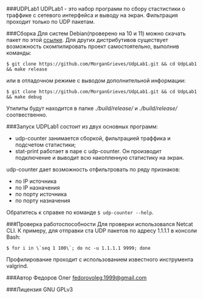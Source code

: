 ###UDPLab1
UDPLab1 - это набор программ по сбору стастистики о траффике с сетевого интерфейса и выводу на экран. Фильтрация проходит только по UDP пакетам.

###Сборка
Для систем Debian(проверено на 10 и 11) можно скачать пакет по этой [ссылке]().
Для других дистрибутивов существует возможность скомпилировать проект самостоятельно, выполнив команды:

`$ git clone https://github.com/MorganGrieves/UdpLab1.git && cd UdpLab1 && make release`

или в отладочном режиме с выводом дополнительной информации:

`$ git clone https://github.com/MorganGrieves/UdpLab1.git && cd UdpLab1 && make debug`

Утилиты будут находится в папке _./build/release/_ и _./build/release/_ соотвественно.

###Запуск
UDPLab1 состоит из двух основных программ:
- udp-counter занимается сборкой, фильтрацией траффика и подсчетом статистики;
- stat-print работает в паре с udp-counter. Он производит подключение и выводит всю накопленную статистику на экран.

udp-counter дает возможность отфильтровать по ряду признаков:

- по IP источника
- по IP назначения
- по порту источника
- по порту назначения

Обратитесь к справке по команде `$ udp-counter --help`.

###Проверка работоспособности
Для проверки  использовался Netcat CLI. К примеру, для отправки ста UDP пакетов по адресу 1.1.1.1 в консоли Bash:

```$ for i in \`seq 1 100\`; do nc -u 1.1.1.1 9999; done```

Профилирование проходит с использованием известного инструмента valgrind.

###Автор
Федоров Олег <fedorovoleg.1999@gmail.com>

###Лицензия
GNU GPLv3

